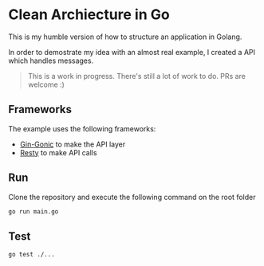 # Clean Archiecture in Go

This is my humble version of how to structure an application in Golang. 

In order to demostrate my idea with an almost real example, I created a API which handles messages. 

> This is a work in progress. There's still a lot of work to do. PRs are welcome :)

## Frameworks

The example uses the following frameworks:

* [Gin-Gonic](https://github.com/gin-gonic/gin) to make the API layer
* [Resty](https://github.com/go-resty/resty) to make API calls

## Run

Clone the repository and execute the following command on the root folder

``` bash
go run main.go
```

## Test

``` bash
go test ./...
```

